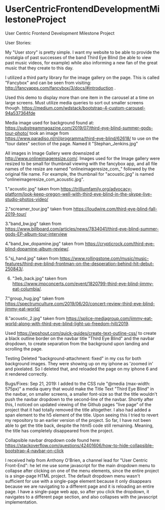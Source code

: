 # UserCentricFrontendDevelopmentMilestoneProject
User Centric Frontend Development Milestone Project

User Stories:

My "User story" is pretty simple. I want my website to be able to provide the nostalgia of past successes of the band Third Eye Blind (be able to view past music videos, for example) while also informing a new fan of the great music that they create to this day.


I utilized a third party library for the image gallery on the page. This is called "Fancybox" and can be seen from visiting: http://fancyapps.com/fancybox/3/docs/#introduction .

Used this demo to display more than one item in the carousel at a time on large screens. Must utilize media queries to sort out smaller screens though. 
https://medium.com/wdstack/bootstrap-4-custom-carousel-94a537364fde

Media
image used for background found at: https://substreammagazine.com/2019/07/third-eye-blind-summer-gods-tour-photo/
took an image from https://www.paradiso.nl/nl/programma/third-eye-blind/62618/ to use on the "tour dates" section of the page. Named it "Stephan_Jenkins.jpg"

All images in Image Gallery were downsized at http://www.onlineimageresize.com/. Images used for the Image gallery were resized to be small for thumbnail viewing with the fancybox app, and all file names of the resize are named "onlineimageresize_com_" followed by the original file name. For example, the thumbnail for "acoustic.jpg" is named "onlineimageresize_com_acoustic.jpg".

1."acoustic.jpg" taken from https://trilliumfamily.org/advocacy-platform/look-keep-oregon-well-with-third-eye-blind-in-the-skype-live-studio-photos-video/

2."screamer_tour.jpg" taken from https://loudwire.com/third-eye-blind-fall-2019-tour/

3."band_bw.jpg" taken from https://www.billboard.com/articles/news/7834041/third-eye-blind-summer-gods-EP-album-tour-interview

4."band_bw_dopamine.jpg" taken from https://crypticrock.com/third-eye-blind-dopamine-album-review/.

5."sj_hand.jpg" taken from https://www.rollingstone.com/music/music-features/third-eye-blind-frontman-on-the-desperation-behind-hit-debut-250843/.

6. "3eb_back.jpg" taken from https://www.impconcerts.com/event/1820799-third-eye-blind-jimmy-eat-columbia/.

7."group_hug.jpg" taken from https://spectrumculture.com/2019/06/20/concert-review-third-eye-blind-jimmy-eat-world/

8."acoustic_2.jpg" taken from https://splice-mediagroup.com/jimmy-eat-world-along-with-third-eye-blind-light-up-freedom-hill/2019.

Used https://wpshout.com/quick-guides/create-text-outline-css/ to create a black outline border on the navbar title "Third Eye Blind" and the navbar dropdown, to create separation from the background upon landing and scrolling the page. 

Testing
Deleted "background-attachment: fixed" in my css for both background images. They were showing up on my iphone as 'zoomed in' and pixelated. So I deleted that, and reloaded the page on my iphone 6 and it rendered correctly.

Bugs/Fixes:
Sep 21, 2019: I added to the CSS rule "@media (max-width: 575px)" a media query that would make the Title Text "Third Eye Blind" in the navbar, on smaller screens, a smaller font-size so that the title wouldn't push the navbar dropdown to the second-line of the navbar. Shortly after this, I noticed on updated viewing of the Github pages "live page" of the project that it had totally removed the title altogether. I also had added a span element to the h5 element of the title. Upon seeing this I tried to revert my repository to an earlier version of the project. So far, I have not been able to get the title back, despite the html5 code still remaining. Meaning, the title has completely disappeared from the project. 

Collapsible navbar dropdown code found here:
https://stackoverflow.com/questions/42401606/how-to-hide-collapsible-bootstrap-4-navbar-on-click

I received help from Anthony O'Brien, a channel lead for "User Centric Front-End": he let me use some javascript for the main dropdown menu to collapse after clicking on one of the menu elements, since the entire project is a singe-page HTML project. The default dropdown menu wasn't sufficient for use with a single-page element because it only disappears because we are navigating to a different page and it is reloading an entire page. I have a single-page web app, so after you click the dropdown, it navigates to a different page section, and also collapses with the javascript implementation.

